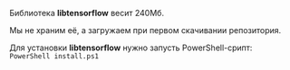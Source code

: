 Библиотека **libtensorflow** весит 240Мб.

Мы не храним её, а загружаем при первом скачивании репозитория.

Для установки **libtensorflow** нужно запусть PowerShell-срипт:
`
PowerShell install.ps1
`